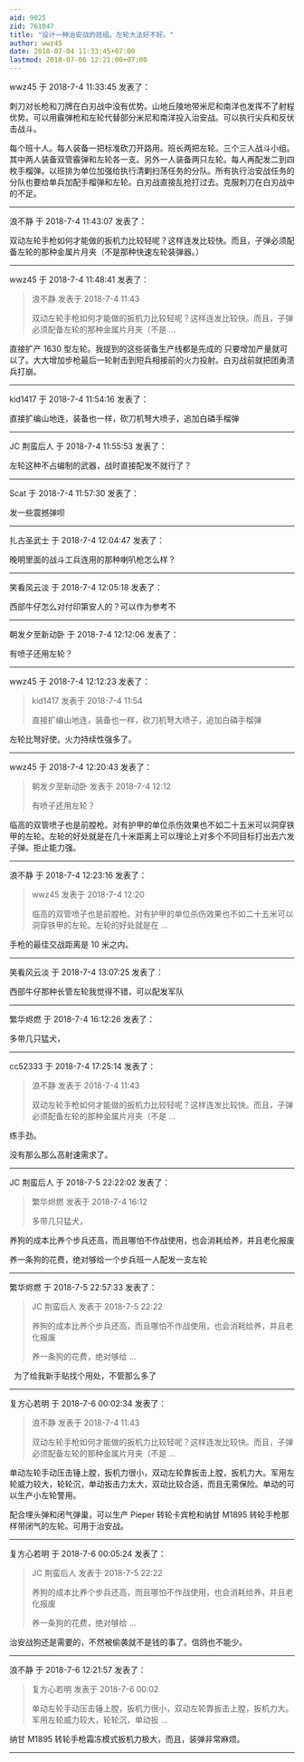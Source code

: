 ```yaml
---
aid: 9025
zid: 761047
title: "设计一种治安战的班组。左轮大法好不好。"
author: wwz45
date: 2018-07-04 11:33:45+07:00
lastmod: 2018-07-06 12:21:00+07:00
---
```


wwz45 于 2018-7-4 11:33:45 发表了：

刺刀对长枪和刀牌在白刃战中没有优势。山地丘陵地带米尼和南洋也发挥不了射程优势。可以用霰弹枪和左轮代替部分米尼和南洋投入治安战。可以执行尖兵和反伏击战斗。

每个班十人。每人装备一把标准砍刀开路用。班长两把左轮。三个三人战斗小组。其中两人装备双管霰弹和左轮各一支。另外一人装备两只左轮。每人再配发二到四枚手榴弹。以班排为单位加强给执行清剿扫荡任务的分队。所有执行治安战任务的分队也要给单兵加配手榴弹和左轮。白刃战直接乱抢打过去。克服刺刀在白刃战中的不足。

---

浪不静 于 2018-7-4 11:43:07 发表了：

双动左轮手枪如何才能做的扳机力比较轻呢？这样连发比较快。而且，子弹必须配备左轮的那种金属片月夹（不是那种快速左轮装弹器。）

---

wwz45 于 2018-7-4 11:48:41 发表了：

> 浪不静 发表于 2018-7-4 11:43
>
> 双动左轮手枪如何才能做的扳机力比较轻呢？这样连发比较快。而且，子弹必须配备左轮的那种金属片月夹（不是 ...

直接扩产 1630 型左轮。我提到的这些装备生产线都是先成的 只要增加产量就可以了。大大增加步枪最后一轮射击到短兵相接前的火力投射。白刃战前就把团勇溃兵打崩。

---

kid1417 于 2018-7-4 11:54:16 发表了：

直接扩编山地连，装备也一样，砍刀机弩大喷子，追加白磷手榴弹

---

JC 荆蛮后人 于 2018-7-4 11:55:53 发表了：

左轮这种不占编制的武器，战时直接配发不就行了？

---

Scat 于 2018-7-4 11:57:30 发表了：

发一些震撼弹呗

---

扎古圣武士 于 2018-7-4 12:04:47 发表了：

晚明里面的战斗工兵连用的那种喇叭枪怎么样？

---

笑看风云淡 于 2018-7-4 12:05:18 发表了：

西部牛仔怎么对付印第安人的？可以作为参考不

---

朝发夕至新动卧 于 2018-7-4 12:12:06 发表了：

有喷子还用左轮？

---

wwz45 于 2018-7-4 12:12:23 发表了：

> kid1417 发表于 2018-7-4 11:54
>
> 直接扩编山地连，装备也一样，砍刀机弩大喷子，追加白磷手榴弹

左轮比弩好使。火力持续性强多了。

---

wwz45 于 2018-7-4 12:20:43 发表了：

> 朝发夕至新动卧 发表于 2018-7-4 12:12
>
> 有喷子还用左轮？

临高的双管喷子也是前膛枪。对有护甲的单位杀伤效果也不如二十五米可以洞穿铁甲的左轮。左轮的好处就是在几十米距离上可以理论上对多个不同目标打出去六发子弹。拒止能力强。

---

浪不静 于 2018-7-4 12:23:16 发表了：

> wwz45 发表于 2018-7-4 12:20
>
> 临高的双管喷子也是前膛枪。对有护甲的单位杀伤效果也不如二十五米可以洞穿铁甲的左轮。左轮的好处就是在 ...

手枪的最佳交战距离是 10 米之内。

---

笑看风云淡 于 2018-7-4 13:07:25 发表了：

西部牛仔那种长管左轮我觉得不错，可以配发军队

---

繁华烬燃 于 2018-7-4 16:12:26 发表了：

多带几只猛犬，

---

cc52333 于 2018-7-4 17:25:14 发表了：

> 浪不静 发表于 2018-7-4 11:43
>
> 双动左轮手枪如何才能做的扳机力比较轻呢？这样连发比较快。而且，子弹必须配备左轮的那种金属片月夹（不是 ...

练手劲。

没有那么那么高射速需求了。

---

JC 荆蛮后人 于 2018-7-5 22:22:02 发表了：

> 繁华烬燃 发表于 2018-7-4 16:12
>
> 多带几只猛犬，

养狗的成本比养个步兵还高，而且哪怕不作战使用，也会消耗给养，并且老化报废

养一条狗的花费，绝对够给一个步兵班一人配发一支左轮

---

繁华烬燃 于 2018-7-5 22:57:33 发表了：

> JC 荆蛮后人 发表于 2018-7-5 22:22
>
> 养狗的成本比养个步兵还高，而且哪怕不作战使用，也会消耗给养，并且老化报废
>
> 养一条狗的花费，绝对够给 ...

&nbsp;&nbsp;为了给我新手贴找个用处，不管那么多了

---

复方心若明 于 2018-7-6 00:02:34 发表了：

> 浪不静 发表于 2018-7-4 11:43
>
> 双动左轮手枪如何才能做的扳机力比较轻呢？这样连发比较快。而且，子弹必须配备左轮的那种金属片月夹（不是 ...

单动左轮手动压击锤上膛，扳机力很小，双动左轮靠扳击上膛，扳机力大。军用左轮威力较大，轮轮沉，单动扳击力太大，双动比较合适，而且无需保险。单动的可以生产小左轮警用。

配合埋头弹和闭气弹巢，可以生产 Pieper 转轮卡宾枪和纳甘 M1895 转轮手枪那样带闭气的左轮。可用于治安战。

---

复方心若明 于 2018-7-6 00:05:24 发表了：

> JC 荆蛮后人 发表于 2018-7-5 22:22
>
> 养狗的成本比养个步兵还高，而且哪怕不作战使用，也会消耗给养，并且老化报废
>
> 养一条狗的花费，绝对够给 ...

治安战狗还是需要的，不然被偷袭就不是钱的事了。信鸽也不能少。

---

浪不静 于 2018-7-6 12:21:57 发表了：

> 复方心若明 发表于 2018-7-6 00:02
>
> 单动左轮手动压击锤上膛，扳机力很小，双动左轮靠扳击上膛，扳机力大。军用左轮威力较大，轮轮沉，单动扳 ...

纳甘 M1895 转轮手枪霜冻模式扳机力极大，而且，装弹非常麻烦。

---
